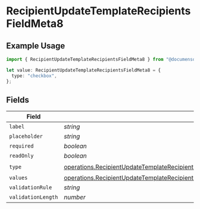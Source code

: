 # RecipientUpdateTemplateRecipientsFieldMeta8

## Example Usage

```typescript
import { RecipientUpdateTemplateRecipientsFieldMeta8 } from "@documenso/sdk-typescript/models/operations";

let value: RecipientUpdateTemplateRecipientsFieldMeta8 = {
  type: "checkbox",
};
```

## Fields

| Field                                                                                                                                                                                                                                                                                    | Type                                                                                                                                                                                                                                                                                     | Required                                                                                                                                                                                                                                                                                 | Description                                                                                                                                                                                                                                                                              |
| ---------------------------------------------------------------------------------------------------------------------------------------------------------------------------------------------------------------------------------------------------------------------------------------- | ---------------------------------------------------------------------------------------------------------------------------------------------------------------------------------------------------------------------------------------------------------------------------------------- | ---------------------------------------------------------------------------------------------------------------------------------------------------------------------------------------------------------------------------------------------------------------------------------------- | ---------------------------------------------------------------------------------------------------------------------------------------------------------------------------------------------------------------------------------------------------------------------------------------- |
| `label`                                                                                                                                                                                                                                                                                  | *string*                                                                                                                                                                                                                                                                                 | :heavy_minus_sign:                                                                                                                                                                                                                                                                       | N/A                                                                                                                                                                                                                                                                                      |
| `placeholder`                                                                                                                                                                                                                                                                            | *string*                                                                                                                                                                                                                                                                                 | :heavy_minus_sign:                                                                                                                                                                                                                                                                       | N/A                                                                                                                                                                                                                                                                                      |
| `required`                                                                                                                                                                                                                                                                               | *boolean*                                                                                                                                                                                                                                                                                | :heavy_minus_sign:                                                                                                                                                                                                                                                                       | N/A                                                                                                                                                                                                                                                                                      |
| `readOnly`                                                                                                                                                                                                                                                                               | *boolean*                                                                                                                                                                                                                                                                                | :heavy_minus_sign:                                                                                                                                                                                                                                                                       | N/A                                                                                                                                                                                                                                                                                      |
| `type`                                                                                                                                                                                                                                                                                   | [operations.RecipientUpdateTemplateRecipientsFieldMetaTemplatesRecipientsResponse200ApplicationJSONResponseBodyRecipientsFieldsType](../../models/operations/recipientupdatetemplaterecipientsfieldmetatemplatesrecipientsresponse200applicationjsonresponsebodyrecipientsfieldstype.md) | :heavy_check_mark:                                                                                                                                                                                                                                                                       | N/A                                                                                                                                                                                                                                                                                      |
| `values`                                                                                                                                                                                                                                                                                 | [operations.RecipientUpdateTemplateRecipientsFieldMetaTemplatesRecipientsValues](../../models/operations/recipientupdatetemplaterecipientsfieldmetatemplatesrecipientsvalues.md)[]                                                                                                       | :heavy_minus_sign:                                                                                                                                                                                                                                                                       | N/A                                                                                                                                                                                                                                                                                      |
| `validationRule`                                                                                                                                                                                                                                                                         | *string*                                                                                                                                                                                                                                                                                 | :heavy_minus_sign:                                                                                                                                                                                                                                                                       | N/A                                                                                                                                                                                                                                                                                      |
| `validationLength`                                                                                                                                                                                                                                                                       | *number*                                                                                                                                                                                                                                                                                 | :heavy_minus_sign:                                                                                                                                                                                                                                                                       | N/A                                                                                                                                                                                                                                                                                      |